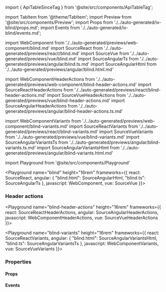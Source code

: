 import { ApiTableSinceTag } from '@site/src/components/ApiTableTag';

import TabItem from '@theme/TabItem';
import Preview from '@site/src/components/Preview';
import Props from './../auto-generated/ix-blind/props.md';
import Events from './../auto-generated/ix-blind/events.md';

import WebComponent from './../auto-generated/previews/web-component/blind.md'
import SourceReact from './../auto-generated/previews/react/blind.md'
import SourceVue from './../auto-generated/previews/vue/blind.md'
import SourceAngularTs from './../auto-generated/previews/angular/blind.ts.md'
import SourceAngularHtml from './../auto-generated/previews/angular/blind.html.md'

import WebComponentHeaderActions from './../auto-generated/previews/web-component/blind-header-actions.md'
import SourceReactHeaderActions from './../auto-generated/previews/react/blind-header-actions.md'
import SourceVueHeaderActions from './../auto-generated/previews/vue/blind-header-actions.md'
import SourceAngularHeaderActions from './../auto-generated/previews/angular/blind-header-actions.ts.md'

import WebComponentVariants from './../auto-generated/previews/web-component/blind-variants.md'
import SourceReactVariants from './../auto-generated/previews/react/blind-variants.md'
import SourceVueVariants from './../auto-generated/previews/vue/blind-variants.md'
import SourceAngularVariantsTs from './../auto-generated/previews/angular/blind-variants.ts.md'
import SourceAngularVariantsHtml from './../auto-generated/previews/angular/blind-variants.html.md'


import Playground from '@site/src/components/Playground'

<Playground
name="blind"
height="16rem"
frameworks={{
    react: SourceReact,
    angular: {
        "blind.html": SourceAngularHtml,
        "blind.ts": SourceAngularTs
    },
    javascript: WebComponent,
    vue: SourceVue
}}>
</Playground>

### Header actions

<ApiTableSinceTag message="1.5.0" />

<Playground
name="blind-header-actions"
height="16rem"
frameworks={{
    react: SourceReactHeaderActions,
    angular: SourceAngularHeaderActions,
    javascript: WebComponentHeaderActions,
    vue: SourceVueHeaderActions
}}>
</Playground>

<ApiTableSinceTag message="2.0.0" />

<Playground
name="blind-variants"
height="16rem"
frameworks={{
    react: SourceReactVariants,
    angular: {
        "blind.html": SourceAngularVariantsHtml,
        "blind.ts": SourceAngularVariantsTs
    },
    javascript: WebComponentVariants,
    vue: SourceVueVariants
}}>
</Playground>


### Properties

#### Props

<Props />

#### Events

<Events />
